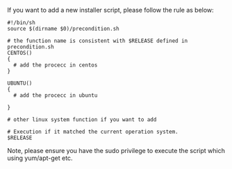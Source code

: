 If you want to add a new installer script, please follow the rule as below:

```
#!/bin/sh
source $(dirname $0)/precondition.sh

# the function name is consistent with $RELEASE defined in precondition.sh
CENTOS()
{
  # add the procecc in centos
}

UBUNTU()
{
  # add the procecc in ubuntu

}

# other linux system function if you want to add

# Execution if it matched the current operation system.
$RELEASE
```
Note, please ensure you have the sudo privilege to execute the script which using yum/apt-get etc.
